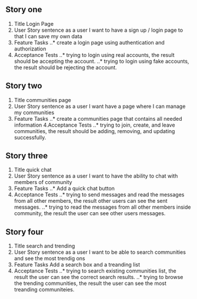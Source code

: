 ## Story one 
1. Title Login Page
2. User Story sentence as a user I want to have a sign up / login page to that I can save my own data
3. Feature Tasks 
..*	create a login page using authentication and authorization
4. Acceptance Tests
..*	trying to login using real accounts, the result should be accepting the account.
..*	trying to login using fake accounts, the result should be rejecting the account.

## Story two 
1. Title communities page
2. User Story sentence as a user I want have a page where I can manage my communities
3. Feature Tasks 
..*	create a communities page that contains all needed information
4.Acceptance Tests
..* trying to join, create, and leave communities, the result should be adding, removing, and updating successfully.

## Story three 
1. Title quick chat
2. User Story sentence as a user I want to have the ability to chat with members of community
3. Feature Tasks
..*	Add a quick chat button
4. Acceptance Tests
..*	trying to send messages and read the messages from all other members, the result other users can see the sent messages.
..*	trying to read the messages from all other members inside community, the result the user can see other users messages.

## Story four 
1. Title search and trending 
2. User Story sentence as a user I want to be able to search communities and see the most trendig ons
3. Feature Tasks Add a search box and a treanding list
4. Acceptance Tests
..*	trying to search existing communities list, the result the user can see the correct search results.
..*	trying to browse the trending communities, the result the user can see the most treanding communiteies.
